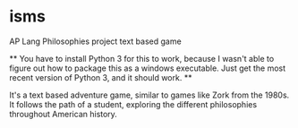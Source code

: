 # isms
AP Lang Philosophies project text based game

** You have to install Python 3 for this to work, because I wasn't able to figure out how to package this as a windows executable. Just get the most recent version of Python 3, and it should work. **

It's a text based adventure game, similar to games like Zork from the 1980s. It follows the path of a student, exploring the different philosophies throughout American history. 
